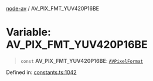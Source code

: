 [node-av](../globals.md) / AV\_PIX\_FMT\_YUV420P16BE

# Variable: AV\_PIX\_FMT\_YUV420P16BE

> `const` **AV\_PIX\_FMT\_YUV420P16BE**: [`AVPixelFormat`](../type-aliases/AVPixelFormat.md)

Defined in: [constants.ts:1042](https://github.com/seydx/av/blob/f8631fc881b394300b1479f511d55cf1c370a87f/src/constants/constants.ts#L1042)
